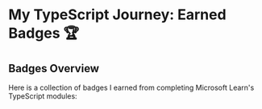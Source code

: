 # My TypeScript Journey: Earned Badges 🏆

## Badges Overview

Here is a collection of badges I earned from completing Microsoft Learn's TypeScript modules:
